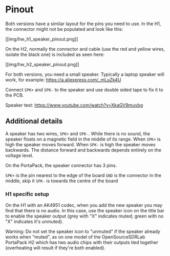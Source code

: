 # Pinout

Both versions have a similar layout for the pins you need to use. In the H1, the connector might not be populated and look like this:

[[img/hw_h1_speaker_pinout.png]]

On the H2, normally the connector and cable (use the red and yellow wires, isolate the black one) is included as seen here:

[[img/hw_h2_speaker_pinout.png]]

For both versions, you need a small speaker. Typically a laptop speaker will work, for example: 
https://a.aliexpress.com/_mLuZk4U

Connect `SPK+` and `SPK-` to the speaker and use double sided tape to fix it to the PCB.

Speaker test:
https://www.youtube.com/watch?v=XkaGV9muvbg

## Additional details
A speaker has two wires, `SPK+` and `SPK-`. While there is no sound, the speaker floats on a magnetic field in the middle of its range. When `SPK+` is high the speaker moves forward. When `SPK-` is high the speaker moves backwards. The distance forward and backwards depends entirely on the voltage level.

On the PortaPack, the speaker connector has 3 pins.

`SPK+` is the pin nearest to the edge of the board
`GND` is the connector in the middle, skip it
`SPK-` is towards the centre of the board

### H1 specific setup

On the H1 with an AK4951 codec, when you add the new speaker you may find that there is no audio. In this case, use the speaker icon on the title bar to enable the speaker output (grey with "X" indicates muted; green with no "X" indicates it's unmuted).

Warning: Do not set the speaker icon to "unmuted" if the speaker already works when "muted", as on one model of the OpenSourceSDRLab PortaPack H2 which has two audio chips with their outputs tied together (overheating will result if they're both enabled).
